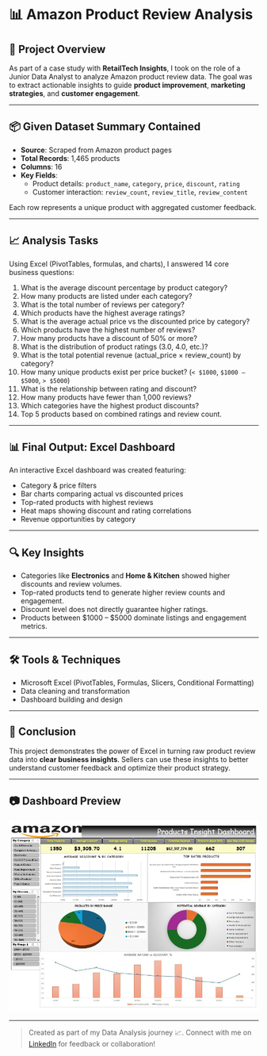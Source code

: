 # 📊 Amazon Product Review Analysis

## 🏢 Project Overview

As part of a case study with **RetailTech Insights**, I took on the role of a Junior Data Analyst to analyze Amazon product review data. The goal was to extract actionable insights to guide **product improvement**, **marketing strategies**, and **customer engagement**.

---

## 📦 Given Dataset Summary Contained

- **Source**: Scraped from Amazon product pages
- **Total Records**: 1,465 products
- **Columns**: 16
- **Key Fields**:
  - Product details: `product_name`, `category`, `price`, `discount`, `rating`
  - Customer interaction: `review_count`, `review_title`, `review_content`

Each row represents a unique product with aggregated customer feedback.

---

## 📈 Analysis Tasks

Using Excel (PivotTables, formulas, and charts), I answered 14 core business questions:

1. What is the average discount percentage by product category?
2. How many products are listed under each category?
3. What is the total number of reviews per category?
4. Which products have the highest average ratings?
5. What is the average actual price vs the discounted price by category?
6. Which products have the highest number of reviews?
7. How many products have a discount of 50% or more?
8. What is the distribution of product ratings (3.0, 4.0, etc.)?
9. What is the total potential revenue (actual_price × review_count) by category?
10. How many unique products exist per price bucket? (`< $1000`, `$1000 – $5000`, `> $5000`)
11. What is the relationship between rating and discount?
12. How many products have fewer than 1,000 reviews?
13. Which categories have the highest product discounts?
14. Top 5 products based on combined ratings and review count.

---

## 📊 Final Output: Excel Dashboard

An interactive Excel dashboard was created featuring:

- Category & price filters
- Bar charts comparing actual vs discounted prices
- Top-rated products with highest reviews
- Heat maps showing discount and rating correlations
- Revenue opportunities by category

---


## 🔍 Key Insights

- Categories like **Electronics** and **Home & Kitchen** showed higher discounts and review volumes.
- Top-rated products tend to generate higher review counts and engagement.
- Discount level does not directly guarantee higher ratings.
- Products between $1000 – $5000 dominate listings and engagement metrics.

---

## 🛠 Tools & Techniques

- Microsoft Excel (PivotTables, Formulas, Slicers, Conditional Formatting)
- Data cleaning and transformation
- Dashboard building and design

---

## 📌 Conclusion

This project demonstrates the power of Excel in turning raw product review data into **clear business insights**. Sellers can use these insights to better understand customer feedback and optimize their product strategy.

---

## 📷 Dashboard Preview 
![Dashboard](./Dashboard.jpg)


---

> Created as part of my Data Analysis journey 📈. Connect with me on [LinkedIn](https://www.linkedin.com/in/festusson2525/) for feedback or collaboration!
